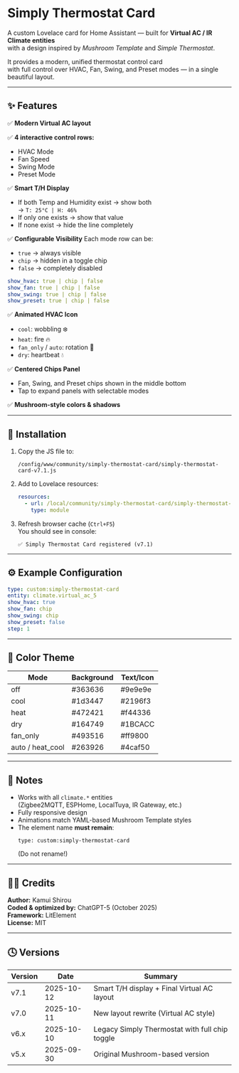 # Simply Thermostat Card

A custom Lovelace card for Home Assistant — built for **Virtual AC / IR Climate entities**  
with a design inspired by *Mushroom Template* and *Simple Thermostat*.

It provides a modern, unified thermostat control card  
with full control over HVAC, Fan, Swing, and Preset modes — in a single beautiful layout.

---

## ✨ Features

✅ **Modern Virtual AC layout**

✅ **4 interactive control rows:**
- HVAC Mode  
- Fan Speed  
- Swing Mode  
- Preset Mode  

✅ **Smart T/H Display**
- If both Temp and Humidity exist → show both  
  → `T: 25°C | H: 46%`
- If only one exists → show that value  
- If none exist → hide the line completely

✅ **Configurable Visibility**
Each mode row can be:
- `true` → always visible  
- `chip` → hidden in a toggle chip  
- `false` → completely disabled  

```yaml
show_hvac: true | chip | false
show_fan: true | chip | false
show_swing: true | chip | false
show_preset: true | chip | false
```

✅ **Animated HVAC Icon**
- `cool`: wobbling ❄️  
- `heat`: fire 🔥  
- `fan_only` / `auto`: rotation 🔄  
- `dry`: heartbeat 💧  

✅ **Centered Chips Panel**
- Fan, Swing, and Preset chips shown in the middle bottom  
- Tap to expand panels with selectable modes

✅ **Mushroom-style colors & shadows**

---

## 🧩 Installation

1. Copy the JS file to:
   ```
   /config/www/community/simply-thermostat-card/simply-thermostat-card-v7.1.js
   ```

2. Add to Lovelace resources:
   ```yaml
   resources:
     - url: /local/community/simply-thermostat-card/simply-thermostat-card-v7.1.js
       type: module
   ```

3. Refresh browser cache (`Ctrl+F5`)  
   You should see in console:
   ```
   ✅ Simply Thermostat Card registered (v7.1)
   ```

---

## ⚙️ Example Configuration

```yaml
type: custom:simply-thermostat-card
entity: climate.virtual_ac_5
show_hvac: true
show_fan: chip
show_swing: chip
show_preset: false
step: 1
```

---

## 🎨 Color Theme

| Mode | Background | Text/Icon |
|------|-------------|-----------|
| off | #363636 | #9e9e9e |
| cool | #1d3447 | #2196f3 |
| heat | #472421 | #f44336 |
| dry | #164749 | #1BCACC |
| fan_only | #493516 | #ff9800 |
| auto / heat_cool | #263926 | #4caf50 |

---

## 🧠 Notes

- Works with all `climate.*` entities  
  (Zigbee2MQTT, ESPHome, LocalTuya, IR Gateway, etc.)
- Fully responsive design  
- Animations match YAML-based Mushroom Template styles  
- The element name **must remain**:
  ```
  type: custom:simply-thermostat-card
  ```
  (Do not rename!)

---

## 🧑‍💻 Credits

**Author:** Kamui Shirou  
**Coded & optimized by:** ChatGPT-5 (October 2025)  
**Framework:** LitElement  
**License:** MIT  

---

## 🕓 Versions

| Version | Date | Summary |
|----------|------|----------|
| v7.1 | 2025-10-12 | Smart T/H display + Final Virtual AC layout |
| v7.0 | 2025-10-11 | New layout rewrite (Virtual AC style) |
| v6.x | 2025-10-10 | Legacy Simply Thermostat with full chip toggle |
| v5.x | 2025-09-30 | Original Mushroom-based version |
